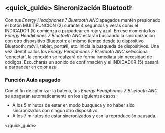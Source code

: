 ## <quick_guide> Sincronización Bluetooth

Con tus *Energy Headphones 7 Bluetooth ANC* apagados mantén presionado el botón MULTIFUNCIÓN (2) durante 4 segundos y verás como el INDICADOR (5) comienza a parpadear en rojo y azul. En ese momento los *Energy Headphones 7 Bluetooth ANC* estarán buscando la sincronización con otro dispositivo Bluetooth; al mismo tiempo desde tu dispositivo Bluetooth: móvil, tablet, portátil, etc. inicia la búsqueda de dispositivos. Una vez identificados los *Energy Headphones 7 Bluetooth ANC* selecciona 'conectar', la conexión se realizará de forma inmediata sin necesidad de códigos. Escucharás un sonido de confirmación y el INDICADOR (5) pasará a parpadear en color azul.

### Función Auto apagado
Con el fin de optimizar la batería, tus *Energy Headphones 7 Bluetooth ANC* se apagarán automaticamente en los siguientes casos:

- A los 5 minutos de estar en modo búsqueda y no haber sido sincronizados con ningún otro dispositivo.
- A los 7 minutos de estar sincronizados y con la reproducción pausada.


</unique> </quick_guide>

